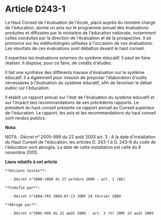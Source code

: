 # Article D243-1

Le Haut Conseil de l'évaluation de l'école, placé auprès du ministre chargé de l'éducation, donne un avis sur le programme
annuel des évaluations produites et diffusées par le ministère de l'éducation nationale, notamment celles conduites par la
direction de l'évaluation et de la prospective. Il se prononce sur les méthodologies utilisées à l'occasion de ces
évaluations. Les résultats de ces évaluations sont débattus devant le haut conseil.

Il expertise les évaluations externes du système éducatif. Il peut en faire réaliser. Il dispose, pour ce faire, de crédits
d'études.

Il fait une synthèse des différents travaux d'évaluation sur le système éducatif. Il a également pour mission de proposer
l'élaboration d'outils nécessaires à l'évaluation du système éducatif, afin de favoriser le débat public sur l'éducation.

Il établit un rapport annuel sur l'état de l'évaluation du système éducatif et sur l'impact des recommandations de ses
précédents rapports. Le président du haut conseil présente ce rapport annuel au Conseil supérieur de l'éducation. Le rapport,
les avis et les recommandations du haut conseil sont rendus publics.

**Nota:**

NOTA : Décret n° 2005-999 du 22 août 2005 art. 3 : A la date d'installation du Haut Conseil de l'éducation, les articles D.
243-1 à D. 243-9 du code de l'éducation sont abrogés. La date de cette installation est celle du 8 novembre 2005.

**Liens relatifs à cet article**

	**Anciens textes**:

	  - Décret n°2000-1060 du 27 octobre 2000 - art. 1 (Ab)

	**Codifié par**:

	  - Décret n°2004-703 2004-07-13 JORF 24 février 2004

	**Abrogé par**:

	  - Décret n°2005-999 du 22 août 2005 - art. 3 (V) JORF 23 août 2005
